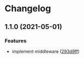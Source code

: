 # Changelog


## 1.1.0 (2021-05-01)

### Features

* implement middleware ([293d9ff](https://github.com/dissfall/express-maintenance-mode/commit/293d9ff8c341b1047486707931d985ba67b35d18))
